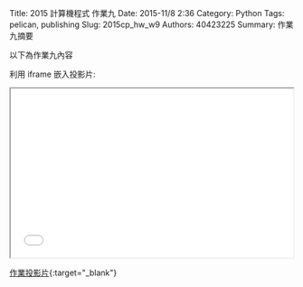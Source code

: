 Title: 2015 計算機程式 作業九
Date: 2015-11/8 2:36
Category: Python
Tags: pelican, publishing
Slug: 2015cp_hw_w9
Authors: 40423225
Summary: 作業九摘要

以下為作業九內容

利用 iframe 嵌入投影片:

<iframe src="40423244_cp_w9_p.html" width="500" height="300"></iframe>

[作業投影片](40423244_cp_w9_p.html){:target="_blank"}

